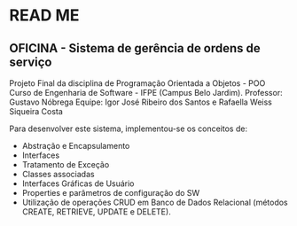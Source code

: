 # READ ME 


## OFICINA - Sistema de gerência de ordens de serviço

Projeto Final da disciplina de Programação Orientada a Objetos - POO
Curso de Engenharia de Software - IFPE (Campus Belo Jardim).
Professor: Gustavo Nóbrega
Equipe: Igor José Ribeiro dos Santos e Rafaella Weiss Siqueira Costa

Para desenvolver este sistema, implementou-se os conceitos de:
 - Abstração e Encapsulamento
 - Interfaces
 - Tratamento de Exceção
 - Classes associadas
 - Interfaces Gráficas de Usuário
 - Properties e parâmetros de configuração do SW
 - Utilização de operações CRUD em Banco de Dados Relacional (métodos CREATE, RETRIEVE, UPDATE e DELETE).



